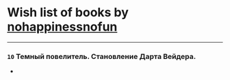# Wish list of books by [nohappinessnofun](http://vk.com/id380085691)
---

### `10` Темный повелитель. Становление Дарта Вейдера.
-

